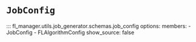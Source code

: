 # `JobConfig`

::: fl_manager.utils.job_generator.schemas.job_config
    options:
      members:
      - JobConfig
      - FLAlgorithmConfig
      show_source: false
